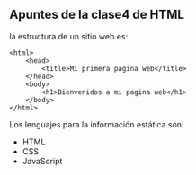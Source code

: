 ## Apuntes de la clase4 de HTML
la estructura de un sitio web es:
```<!doctype html>
<html>
    <head>
        <title>Mi primera pagina web</title>
    </head>
    <body>
        <h1>Bienvenidos a mi pagina web</h1>
    </body>
</html>
```

Los lenguajes para la información estática son:
* HTML
* CSS
* JavaScript
